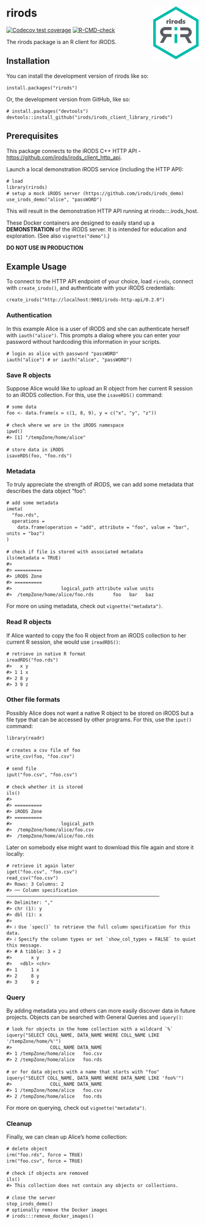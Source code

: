 <!-- README.md is generated from README.Rmd. Please edit that file -->

# rirods <a href="https://dplyr.tidyverse.org"><img src="man/figures/logo.png" align="right" height="138" /></a>

<!-- badges: start -->

[![Codecov test
coverage](https://codecov.io/gh/irods/irods_client_library_rirods/branch/main/graph/badge.svg)](https://app.codecov.io/gh/irods/irods_client_library_rirods?branch=main)
[![R-CMD-check](https://github.com/irods/irods_client_library_rirods/actions/workflows/R-CMD-check.yaml/badge.svg)](https://github.com/irods/irods_client_library_rirods/actions/workflows/R-CMD-check.yaml)
<!-- badges: end -->

The rirods package is an R client for iRODS.

## Installation

You can install the development version of rirods like so:

    install.packages("rirods")

Or, the development version from GitHub, like so:

    # install.packages("devtools")
    devtools::install_github("irods/irods_client_library_rirods")

## Prerequisites

This package connects to the iRODS C++ HTTP API -
<https://github.com/irods/irods_client_http_api>.

Launch a local demonstration iRODS service (including the HTTP API):

    # load
    library(rirods)
    # setup a mock iRODS server (https://github.com/irods/irods_demo)
    use_irods_demo("alice", "passWORD")

This will result in the demonstration HTTP API running at
rirods:::.irods\_host.

These Docker containers are designed to easily stand up a
**DEMONSTRATION** of the iRODS server. It is intended for education and
exploration. (See also `vignette("demo")`.)

**DO NOT USE IN PRODUCTION**

## Example Usage

To connect to the HTTP API endpoint of your choice, load `rirods`,
connect with `create_irods()`, and authenticate with your iRODS
credentials:

    create_irods("http://localhost:9001/irods-http-api/0.2.0")

### Authentication

In this example Alice is a user of iRODS and she can authenticate
herself with `iauth("alice")`. This prompts a dialog where you can enter
your password without hardcoding this information in your scripts.

    # login as alice with password "passWORD"
    iauth("alice") # or iauth("alice", "passWORD")

### Save R objects

Suppose Alice would like to upload an R object from her current R
session to an iRODS collection. For this, use the `isaveRDS()` command:

    # some data
    foo <- data.frame(x = c(1, 8, 9), y = c("x", "y", "z"))

    # check where we are in the iRODS namespace
    ipwd()
    #> [1] "/tempZone/home/alice"

    # store data in iRODS
    isaveRDS(foo, "foo.rds")

### Metadata

To truly appreciate the strength of iRODS, we can add some metadata that
describes the data object “foo”:

    # add some metadata
    imeta(
      "foo.rds", 
      operations = 
        data.frame(operation = "add", attribute = "foo", value = "bar", units = "baz")
    )

    # check if file is stored with associated metadata
    ils(metadata = TRUE)
    #> 
    #> ==========
    #> iRODS Zone
    #> ==========
    #>                  logical_path attribute value units
    #>  /tempZone/home/alice/foo.rds       foo   bar   baz

For more on using metadata, check out `vignette("metadata")`.

### Read R objects

If Alice wanted to copy the foo R object from an iRODS collection to her
current R session, she would use `ireadRDS()`:

    # retrieve in native R format
    ireadRDS("foo.rds")
    #>   x y
    #> 1 1 x
    #> 2 8 y
    #> 3 9 z

### Other file formats

Possibly Alice does not want a native R object to be stored on iRODS but
a file type that can be accessed by other programs. For this, use the
`iput()` command:

    library(readr)

    # creates a csv file of foo
    write_csv(foo, "foo.csv")

    # send file
    iput("foo.csv", "foo.csv")

    # check whether it is stored
    ils()
    #> 
    #> ==========
    #> iRODS Zone
    #> ==========
    #>                  logical_path
    #>  /tempZone/home/alice/foo.csv
    #>  /tempZone/home/alice/foo.rds

Later on somebody else might want to download this file again and store
it locally:

    # retrieve it again later
    iget("foo.csv", "foo.csv")
    read_csv("foo.csv")
    #> Rows: 3 Columns: 2
    #> ── Column specification ────────────────────────────────────────────────────────
    #> Delimiter: ","
    #> chr (1): y
    #> dbl (1): x
    #> 
    #> ℹ Use `spec()` to retrieve the full column specification for this data.
    #> ℹ Specify the column types or set `show_col_types = FALSE` to quiet this message.
    #> # A tibble: 3 × 2
    #>       x y    
    #>   <dbl> <chr>
    #> 1     1 x    
    #> 2     8 y    
    #> 3     9 z

### Query

By adding metadata you and others can more easily discover data in
future projects. Objects can be searched with General Queries and
`iquery()`:

    # look for objects in the home collection with a wildcard `%`
    iquery("SELECT COLL_NAME, DATA_NAME WHERE COLL_NAME LIKE '/tempZone/home/%'")
    #>              COLL_NAME DATA_NAME
    #> 1 /tempZone/home/alice   foo.csv
    #> 2 /tempZone/home/alice   foo.rds

    # or for data objects with a name that starts with "foo"
    iquery("SELECT COLL_NAME, DATA_NAME WHERE DATA_NAME LIKE 'foo%'")
    #>              COLL_NAME DATA_NAME
    #> 1 /tempZone/home/alice   foo.csv
    #> 2 /tempZone/home/alice   foo.rds

For more on querying, check out `vignette("metadata")`.

### Cleanup

Finally, we can clean up Alice’s home collection:

    # delete object
    irm("foo.rds", force = TRUE)
    irm("foo.csv", force = TRUE)

    # check if objects are removed
    ils()
    #> This collection does not contain any objects or collections.

    # close the server
    stop_irods_demo()
    # optionally remove the Docker images
    # irods:::remove_docker_images()

